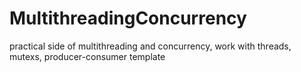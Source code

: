 # MultithreadingConcurrency
practical side of multithreading and concurrency, work with threads, mutexs, producer-consumer template
